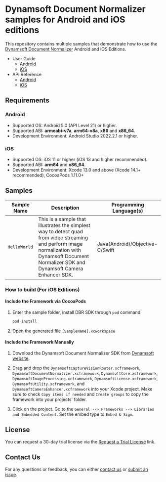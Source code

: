 # Dynamsoft Document Normalizer samples for Android and iOS editions

This repository contains multiple samples that demonstrate how to use the [Dynamsoft Document Normalizer](https://www.dynamsoft.com/document-normalizer/docs/core/introduction) Android and iOS Editions.

- User Guide
  - [Android](https://www.dynamsoft.com/document-normalizer/docs/mobile/programming/android/user-guide.html)
  - [iOS](https://www.dynamsoft.com/document-normalizer/docs/mobile/programming/ios/user-guide.html)
- API Reference
  - [Android](https://www.dynamsoft.com/document-normalizer/docs/mobile/programming/android/api-reference/)
  - [iOS](https://www.dynamsoft.com/document-normalizer/docs/mobile/programming/ios/api-reference/)

## Requirements

### Android

- Supported OS: Android 5.0 (API Level 21) or higher.
- Supported ABI: **armeabi-v7a**, **arm64-v8a**, **x86** and **x86_64**.
- Development Environment: Android Studio 2022.2.1 or higher.

### iOS

- Supported OS: iOS 11 or higher (iOS 13 and higher recommended).
- Supported ABI: **arm64** and **x86_64**.
- Development Environment: Xcode 13.0 and above (Xcode 14.1+ recommended), CocoaPods 1.11.0+

## Samples

| Sample Name | Description | Programming Language(s) |
| ----------- | ----------- | ----------------------- |
| `HelloWorld` | This is a sample that illustrates the simplest way to detect quad from video streaming and perform image normalization with Dynamsoft Document Normalizer SDK and Dynamsoft Camera Enhancer SDK. | Java(Android)/Objective-C/Swift |

### How to build (For iOS Editions)

#### Include the Framework via CocoaPods

1. Enter the sample folder, install DBR SDK through `pod` command

    ```bash
    pod install
    ```

2. Open the generated file `[SampleName].xcworkspace`

#### Include the Framework Manually

1. Download the Dynamsoft Document Normalizer SDK from <a href="https://download2.dynamsoft.com/ddn/dynamsoft-document-normalizer-ios-2.2.1100.zip" target="_blank">Dynamsoft website</a>.

2. Drag and drop the `DynamsoftCaptureVisionRouter.xcframework`, `DynamsoftDocumentNormalizer.xcframework`, `DynamsoftCore.xcframework`, `DynamsoftImageProcessing.xcframework`, `DynamsoftLicense.xcframework`, `DynamsoftUtility.xcframework`, and `DynamsoftCameraEnhancer.xcframework` into your Xcode project. Make sure to check `Copy items if needed` and `Create groups` to copy the framework into your projects' folder.

3. Click on the project. Go to the `General --> Frameworks --> Libraries and Embedded Content`. Set the embed type to `Embed & Sign`.

## License

You can request a 30-day trial license via the [Request a Trial License](https://www.dynamsoft.com/customer/license/trialLicense?product=ddn&utm_source=samples&package=mobile) link.

## Contact Us

For any questions or feedback, you can either [contact us](https://www.dynamsoft.com/company/contact/) or [submit an issue](https://github.com/Dynamsoft/document-normalizer-mobile-samples/issues/new).
